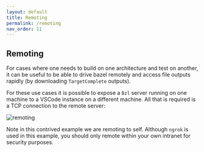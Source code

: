 ```yaml
---
layout: default
title: Remoting
permalink: /remoting
nav_order: 11
---
```


## Remoting

<p></p>

For cases where one needs to build on one architecture and test on another, it
can be useful to be able to drive bazel remotely and access file outputs
rapidly (by downloading `TargetComplete` outputs).

For these use cases it is possible to expose a `Bzl` server running on one
machine to a VSCode instance on a different machine.  All that is required is a
TCP connection to the remote server:

![remoting](https://user-images.githubusercontent.com/50580/95298134-d46c7300-0838-11eb-8582-1cb1f5c33859.gif)

Note in this contrived example we are remoting to self.  Although `ngrok` is
used in this example, you should only remote within your own intranet for
security purposes.